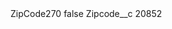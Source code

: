 <?xml version="1.0" encoding="UTF-8"?>
<CustomMetadata xmlns="http://soap.sforce.com/2006/04/metadata" xmlns:xsi="http://www.w3.org/2001/XMLSchema-instance" xmlns:xsd="http://www.w3.org/2001/XMLSchema">
    <label>ZipCode270</label>
    <protected>false</protected>
    <values>
        <field>Zipcode__c</field>
        <value xsi:type="xsd:string">20852</value>
    </values>
</CustomMetadata>
